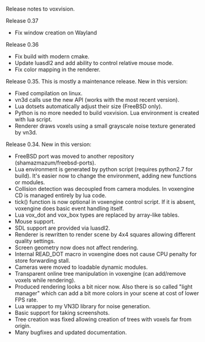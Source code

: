 Release notes to voxvision.

Release 0.37
  * Fix window creation on Wayland

Release 0.36
  * Fix build with modern cmake.
  * Update luasdl2 and add ability to control relative mouse mode.
  * Fix color mapping in the renderer.

Release 0.35. This is mostly a maintenance release. New in this version:
  * Fixed compilation on linux.
  * vn3d calls use the new API (works with the most recent version).
  * Lua dotsets automatically adjust their size (FreeBSD only).
  * Python is no more needed to build voxvision. Lua environment is
    created with lua script.
  * Renderer draws voxels using a small grayscale noise texture
    generated by vn3d.

Release 0.34. New in this version:
  * FreeBSD port was moved to another repository (shamazmazum/freebsd-ports).
  * Lua environment is generated by python script (requires python2.7 for build). It's
    easier now to change the environment, adding new functions or modules.
  * Collision detection was decoupled from camera modules. In voxengine CD is managed
    entirely by lua code.
  * tick() function is now optional in voxengine control script. If it is absent,
    voxengine does basic event handling itself.
  * Lua vox_dot and vox_box types are replaced by array-like tables.
  * Mouse support.
  * SDL support are provided via luasdl2.
  * Renderer is rewritten to render scene by 4x4 squares allowing different quality
    settings.
  * Screen geometry now does not affect rendering.
  * Internal READ_DOT macro in voxengine does not cause CPU penalty for store forwarding
    stall.
  * Cameras were moved to loadable dynamic modules.
  * Transparent online tree manipulation in voxengine (can add/remove voxels while
    rendering).
  * Produced rendering looks a bit nicer now. Also there is so called "light manager"
    which can add a bit more colors in your scene at cost of lower FPS rate.
  * Lua wrapper to my VN3D library for noise generation.
  * Basic support for taking screenshots.
  * Tree creation was fixed allowing creation of trees with voxels far from origin.
  * Many bugfixes and updated documentation.
